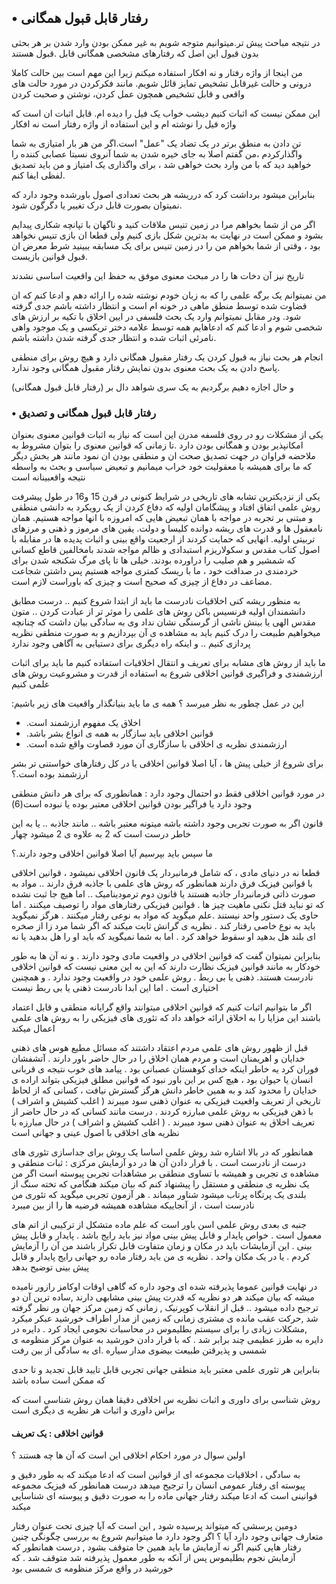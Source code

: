 ## •	رفتار قابل قبول همگانی

در نتیجه مباحث پیش تر.میتوانیم متوجه شویم به غیر ممکن بودن وارد شدن بر هر بحثی بدون قبول این اصل که رفتارهای مشخصی همگانی قابل .قبول هستند

من اینجا از واژه رفتار و نه افکار استفاده میکنم زیرا این مهم است بین حالت کاملا درونی و حالت غیرقابل تشخیص تمایز قائل شویم. مانند فکرکردن در مورد حالت های واقعی و قابل تشخیص همچون عمل کردن، نوشتن و صحبت کردن

این ممکن نیست که اثبات کنیم دیشب خواب یک فیل را دیده ام. قابل اثبات ان است که واژه فیل را نوشته ام و این استفاده از واژه رفتار است نه افکار

تن دادن به منطق برتر در یک تضاد یک "عمل" است.اگر من هر بار امتیازی به شما واگذارکردم ،من گفتم اصلا به جای خیره شدن به شما آنروی نسبتا عصابی کننده را خواهید دید که با من وارد بحث خواهی شد ، برای واگذاری یک امتیاز و من باید تصدیق لفظی ایفا کنم.

بنابراین میشود برداشت کرد که درریشه هر بحث تعدادی اصول باورشده وجود دارد که نمیتوان بصورت قابل درک تغییر یا دگرگون شود.

اگر من از شما بخواهم مرا در زمین تنیس ملاقات کنید و ناگهان با تپانچه شکاری پیدایم بشود و ممکن است در نهایت به بدترین شکل بازی کنیم ولی قطعا ان بازی تنیس نخواهد بود ، وقتی از شما بخواهم من را در زمین تنیس برای یک مسابقه ببینید شرط معرض ان قبول قوانین بازیست.

تاریخ نیز آن دخات ها را در مبحث معنوی موفق به حفظ این واقعیت اساسی نشدند

من نمیتوانم یک برگه علمی را که به زبان خودم نوشته شده را ارائه دهم و ادعا کنم که ان قضاوت شده توسط منطق ماهی در خونه ام است و انتظار داشته باشم جدی گرفته شود. ودر مقابل نمیتوانم وارد یک بحث فلسفی در ایین اخلاق با تکیه بر ارزش های شخصی شوم و ادعا کنم که ادعاهایم همه توسط علامه دختر تریکسی و یک موجود واهی نامرئی اثبات شده و انتظار جدی گرفته شدن داشته باشم.

انجام هر بحث نیاز به قبول کردن یک رفتار مقبول همگانی دارد و هیچ روش برای منطقی پاسخ دادن به یک بحث معنوی بدون نمایش رفتار مقبول همگانی وجود ندارد.

(و حال اجازه دهیم برگردیم به یک سری شواهد دال بر (رفتار قابل قبول همگانی

### •	رفتار قابل قبول همگانی و تصدیق

یکی از مشکلات رو در روی فلسفه مدرن این است که نیاز به اثبات قوانین معنوی بعنوان امکانپذیر بودن و همگانی بودن دارد .تا زمانی که قوانین معنوی را بتوان مشروط به ملاحضه فراوان در جهت تصدیق صحت ان و منطقی بودن ان نمود مانند هر بخش دیگر که ما برای همیشه با معقولیت خود خراب میمانیم و تبعیض سیاسی و بحث به واسطه نتیجه واقعبینانه است

یکی از نزدیکترین تشابه های تاریخی در شرایط کنونی در قرن 15 و16 در طول پیشرفت روش علمی اتفاق افتاد و پیشگامان اولیه که دفاع کردن از یک رویکرد به دانشی منطقی و مبتنی بر تجربه در مواجه با همان تبعیض هایی که امروزه با انها مواجه هستیم.
همان نامعقول ها و قدرت های ریشه دوانده کلیسا و دولت.
یقین های مرموز و ذهنی و مرزهای تربیتی اولیه. انهایی که حمایت کردند از ارجعیت واقع بینی و اثبات پدیده ها در مقابله با اصول کتاب مقدس و سکولاریزم استبدادی و ظالم مواجه شدند بامخالفین قاطع کسانی که شمشیر و هم صلیب را دراورده بودند.
خیلی ها تا پای مرگ شکنجه شدن برای خردمندی در صداقت خود ، ما با ریسک کمتری مواجه هستیم پس داشتن شجاعت مضاعف در دفاع از چیزی که صحیح است و چیزی که باوراست لازم است. 

به منظور ریشه کنی اخلاقیات نادرست ما باید از ابتدا شروع کنیم .. درست مطابق دانشمندان اولیه فرنسیس باکن روش های علمی را موثر تر از عبادت کردن .. متون مقدس الهی یا بینش ناشی از گرسنگی نشان نداد وی به سادگی بیان داشت که چنانچه میخواهیم طبیعت را درک کنیم باید به مشاهده ی آن بپردازیم و به صورت منطقی نظریه پردازی کنیم .. و اینکه راه دیگری برای دستیابی به آگاهی وجود ندارد

ما باید از روش های مشابه برای تعریف و انتقال اخلاقیات استفاده کنیم ما باید برای اثبات ارزشمندی و فراگیری قوانین اخلاقی شروع   به استفاده از قدرت و مشروعیت روش های علمی کنیم

:این در عمل چطور به نظر میرسد ؟ همه ی ما باید بنیانگذار واقعیت های زیر باشیم

- .اخلاق یک مفهوم ارزشمند است
- .قوانین اخلاقی باید سازگار به همه ی انواع بشر باشد
- .ارزشمندی نظریه ی اخلاقی با سازگاری آن مورد قصاوت واقع شده است

برای شروع از خیلی پیش ها ، آیا اصلا قوانین اخلاقی یا در کل رفتارهای خواستنی تر بشر  ارزشمند بوده است.؟

در مورد قوانین اخلاقی فقط دو احتمال وجود دارد : همانطوری که برای هر دانش منطقی وجود دارد یا فراگیر بودن  قوانین اخلاقی معتبر  بوده یا نبوده است(6)

قانون اگر به صورت تجربی وجود داشته باشه میتونه معتبر باشه .. مانند جاذبه .. یا به این خاطر درست است که  2 به علاوه ی 2 میشود چهار

ما سپس باید بپرسیم آیا اصلا  قوانین اخلاقی وجود دارند.؟

قطعا نه در دنیای مادی ،  که شامل فرمانبردار یک قانون اخلاقی نمیشود ،  قوانین اخلاقی با قوانین فیزیک فرق دارند همانطور که روش های علمی با جاذبه فرق دارند .. مواد به صورت ذاتی فرمانبردار جاذبه هستند یا قانون دوم ترمودینامیک ..  اما هیچ جا ثبت نشده که تو نباید قتل نکنی ماهیت چیز ها . قوانین فیزیکی رفتارهای مواد را توصیف میکنند . اما حاوی یک دستور واحد نیستند .علم میگوید که مواد به نوعی رفتار میکنند . هرگز نمیگوید باید به نوع خاصی رقتار کند . نظریه ی گرانش ثابت میکند که اگر شما مرد زا از صخره ای بلند هل بدهید او سقوط خواهد کرد . اما به شما نمیگوید که باید او را هل بدهید یا نه

بنابراین نمیتوان گفت که قوانین اخلاقی در واقعیت مادی وجود دارند . و نه آن ها به طور خودکار به مانند قوانین فیزیک نظارت دارند که این به این معنی نیست که قوانین اخلاقی نادرست هستند. ذهنی یا بی ربط . روش علمی خود در واقعیت وجود ندارد . و همچنین اختیاری است . اما این ابدا نادرست ذهنی یا بی ربط نیست

اگر ما بتوانیم اثبات کنیم که قوانین اخلاقی میتوانند واقع گرایانه منطقی و قابل اعتماد باشند این مزایا را به اخلاق ارائه خواهد داد که تئوری های فیزیکی را به روش های علمی اعمال میکند

قبل از ظهور روش های علمی مردم اعتقاد داشتند که مسائل مطیع هوس های ذهنی خدایان و اهریمنان است و مردم همان اخلاق را در حال حاضر باور دارند . آتشفشان فوران کرد یه خاطر اینکه خدای کوهستان عصبانی بود . پیامد های خوب نتیجه ی قربانی انسان یا حیوان بود ، هیچ کس بر این باور نبود که قوانین مطلق فیزیکی بتواند اراده ی خدایان را محدود کند و به همین خاطر دانش هرگز گسترش نیافت ، کسانی که از لحاظ تاریخی از تعریف واقعیت فیزیکی به عنوان ذهنی سود میبرند ( اغلب کشیش و اشراف ) با ذهن فیزیکی به روش علمی مبارزه کردند . درست مانند کسانی که در حال حاضر از تعریف اخلاق به عنوان ذهنی سود میبرند . ( اغلب کشیش و اشراف ) در حال مبارزه با نظریه های اخلاقی با اصول عینی و جهانی است

همانطور که در بالا اشاره شد روش علمی اساسا یک روش برای جداسازی تئوری های درست از نادرست است . با قرار دادن آن ها در دو آزمایش مرکزی : ثبات منطقی و مشاهده ی تجربی و همیشه با تساوی منطقی بر مشاهدات تجربی پیوسته است اگر من یک نظریه ی منطقی و مستقل را پیشنهاد کنم که بیان میکند هنگامی که تخته سنگ از بلندی یک پرتگاه پرتاب میشود شناور میماند . هر آزمون تجربی میگوید که تئوری من نادرست است ، از آنجاییکه مشاهده همیشه فرضیه ها را از بین میبرد

جنبه ی بعدی روش علمی اسن باور است که علم ماده متشکل از ترکیبی از اتم های معمول است . خواص پایدار و قابل پیش بینی مواد نیز باید رایج باشد . پایدار و قابل پیش بینی . این آزمایشات باید در مکان و زمان متفاوت قابل تکرار باشند من آن را آزمایش کردم . یا در یک مکان واحد . نظریه ی من باید رفتار ماده رو جهانی رایج پایدار و قابل پیش بینی توضیح بدهد

در نهایت قوانین عموما پذیرفته شده ای وجود داره که گاهی اوقات اوکامز رازور نامیده میشه که بیان میکند هر دو نظریه که قدرت پیش بینی مشابهی دارند ,ساده ترین آن دو ترجیح داده میشود .. قبل از انقلاب کوپرنیک , زمانی که زمین مرکز جهان ور نظر گرفته شد ,حرکت عقب مانده ی مشتری زمانی که زمین از مدار اطراف خورشید عبکر میکرد ,مشکلات زیادی را برای سیستم بطلیموس در محاسبات نجومی ایجاد کرد . دایره در دایره به طرز عظیمی چند برابر شد . که با قرار دادن خورشید به عنوان مرکز منظومه ی شمسی و پذیرقتن طبیعت بیضوی مدار سیاره .ای به سادگی از بین رفت

بنابراین هر تئوری علمی معتبر باید منطقی جهانی تجربی قابل تایید قابل تجدید و تا حدی که ممکن است ساده باشد

روش شناسی برای داوری و اثبات نظریه س اخلاقی دقیقا همان روش شناسی است که براس داوری و اثبات هر نظریه ی دیگری است 

#### قوانین اخلاقی : یک تعریف

اولین سوال در مورد احکام اخلاقی این است که آن ها چه هستند ؟ 

به سادگی ، اخلاقیات مجموعه ای از قوانین است که ادعا میکند که به طور دقیق و پیوسته ای رفتار عمومی انسان را ترجیح میدهد درست همانطور که فیزیک مجموعه قوانینی است که ادعا میکند رفتار جهانی ماده را به صورت دقیق و پیوسته ای شناسایی میکند

دومین پرسشی که میتواند پرسیده شود , این است که آیا چیزی تحت عنوان رفتار متعارف جهانی وجود دارد آیا ؟ اگر وجود دارد ما میتوانیم شروع به بررسی چگونگی چنین رفتار هایی کنیم اگر نه آزمایش ما باید همین جا متوقف بشود , درست همانطور که آزمایش نجوم بطلیموس پس از آنکه به طور معمول پذیرفته شد متوقف شد . که خورشید در واقع مرکز منظومه ی شمسی بود 

[^6]: در فیزیک سوال این است که : آیا قوانین فیزیک جهانی معتبر هستند یا آن ها معتبر نیستند ؟
